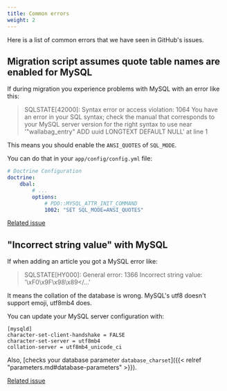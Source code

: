 ```yaml
---
title: Common errors
weight: 2
---
```


Here is a list of common errors that we have seen in GitHub's issues.

## Migration script assumes quote table names are enabled for MySQL

If during migration you experience problems with MySQL with an error like this:

> SQLSTATE[42000]: Syntax error or access violation: 1064 You have an error in your SQL syntax; check the manual that corresponds to your MySQL server version for the right syntax to use near '"wallabag_entry" ADD uuid LONGTEXT DEFAULT NULL' at line 1

This means you should enable the `ANSI_QUOTES` of `SQL_MODE`.

You can do that in your `app/config/config.yml` file:

```yaml
# Doctrine Configuration
doctrine:
    dbal:
        # ...
        options:
            # PDO::MYSQL_ATTR_INIT_COMMAND
            1002: "SET SQL_MODE=ANSI_QUOTES"
```

[Related issue](https://github.com/wallabag/wallabag/issues/3036)

## "Incorrect string value" with MySQL

If when adding an article you got a MySQL error like:

> SQLSTATE[HY000]: General error: 1366 Incorrect string value: '\xF0\x9F\x98\x89</...'

It means the collation of the database is wrong. MySQL's utf8 doesn't support emoji, utf8mb4 does.

You can update your MySQL server configuration with:

```
[mysqld]
character-set-client-handshake = FALSE
character-set-server = utf8mb4
collation-server = utf8mb4_unicode_ci
```

Also, [checks your database parameter `database_charset`]({{< relref "parameters.md#database-parameters" >}}).

[Related issue](https://github.com/wallabag/wallabag/issues/2976)
